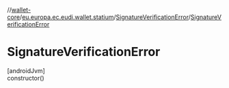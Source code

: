 //[wallet-core](../../../index.md)/[eu.europa.ec.eudi.wallet.statium](../index.md)/[SignatureVerificationError](index.md)/[SignatureVerificationError](-signature-verification-error.md)

# SignatureVerificationError

[androidJvm]\
constructor()
